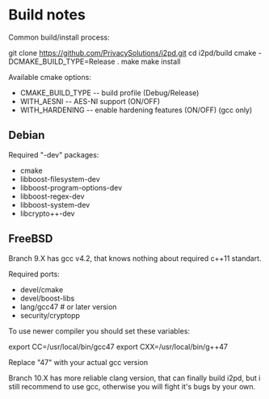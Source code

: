 Build notes
===========

Common build/install process:

  git clone https://github.com/PrivacySolutions/i2pd.git
  cd i2pd/build
  cmake -DCMAKE_BUILD_TYPE=Release <more options> .
  make
  make install

Available cmake options:

* CMAKE_BUILD_TYPE -- build profile (Debug/Release)
* WITH_AESNI -- AES-NI support (ON/OFF)
* WITH_HARDENING -- enable hardening features (ON/OFF) (gcc only)

Debian
------

Required "-dev" packages:

* cmake
* libboost-filesystem-dev
* libboost-program-options-dev
* libboost-regex-dev
* libboost-system-dev
* libcrypto++-dev

FreeBSD
-------

Branch 9.X has gcc v4.2, that knows nothing about required c++11 standart.

Required ports:

* devel/cmake
* devel/boost-libs
* lang/gcc47 # or later version
* security/cryptopp

To use newer compiler you should set these variables:

  export CC=/usr/local/bin/gcc47
  export CXX=/usr/local/bin/g++47

Replace "47" with your actual gcc version

Branch 10.X has more reliable clang version, that can finally build i2pd,
but i still recommend to use gcc, otherwise you will fight it's bugs by
your own.
